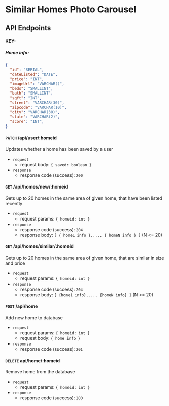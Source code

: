 # Similar Homes Photo Carousel

## API Endpoints

#### KEY:
  ##### Home info: 
  ```json
  { 
    "id": "SERIAL",
    "dateListed": "DATE",
    "price": "INT",
    "imageUrl": "VARCHAR()", 
    "beds": "SMALLINT",
    "bath": "SMALLINT",
    "sqft": "INT",
    "street": "VARCHAR(30)",
    "zipcode": "VARCHAR(10)",
    "city": "VARCHAR(30)",
    "state": "VARCHAR(2)",
    "score": "INT",
  }
  ```
#### `PATCH` /api/user/:homeid
  Updates whether a home has been saved by a user
  - `request` 
      - request body: `{ saved: boolean }`
  - `response`
      - response code (success): `200`
 
#### `GET` /api/homes/new/:homeid
  Gets up to 20 homes in the same area of given home, that have been listed recently
  - `request` 
      - request params: `{ homeid: int }`
  - `response`
      - response code (success): `204`
      - response body: `[ { home1 info },..., { homeN info } ]`  (N <= 20)
     
#### `GET` /api/homes/similar/:homeid
  Gets up to 20 homes in the same area of given home, that are similar in size and price
  - `request` 
      - request params: `{ homeid: int }`
  - `response`
      - response code (success): `204`
      - response body: `[ {home1 info},..., {homeN info} ]`  (N <= 20)
#### `POST` /api/home
  Add new home to database
  - `request` 
      - request params: `{ homeid: int }`
      - request body: `{ home info }`
  - `response`
      - response code (success): `201`

#### `DELETE` api/home/:homeid
  Remove home from the database
  - `request` 
     - request params: `{ homeid: int }`
  - `response`
     - response code (success): `200`
